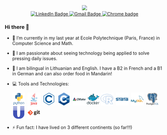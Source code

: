 <div id="header" align="center">
  <img src="https://media.giphy.com/media/v1.Y2lkPTc5MGI3NjExb2NiMTFqdXBneWJjaHB1dWNpd2R1b2N6bXF4dDAwcjZhaHhxcGxrNyZlcD12MV9pbnRlcm5hbF9naWZfYnlfaWQmY3Q9Zw/ekjmhJUGHJm7FC4Juo/giphy-downsized.gif" width="500"/>
</div>
<div id="badges" align="center">
  <a href="https://www.linkedin.com/in/mpilka/">
    <img src="https://img.shields.io/badge/LinkedIn-blue?style=for-the-badge&logo=linkedin&logoColor=white" alt="LinkedIn Badge"/>
  </a>
  <a href="mailto:mija.pilkaite@gmail.com">
    <img src="https://img.shields.io/badge/Gmail-D14836?logo=gmail&logoColor=white&style=for-the-badge" alt="Gmail Badge"/>
  </a>
  <a href="https://red-smoke-04fa8d703.5.azurestaticapps.net/">
    <img src="https://img.shields.io/badge/Google_Chrome-%234285F4?style=for-the-badge&logo=googlechrome&logoColor=white" alt="Chrome badge"/>
  </a>
  
</div>

### Hi there 👋

- 🔭 I’m currently in my last year at Ecole Polytechnique (Paris, France) in Computer Science and Math. 
- 🌱 I am passionate about seeing technology being applied to solve pressing daily issues.
- 💬 I am bilingual in Lithuanian and English. I have a B2 in French and a B1 in German and can also order food in Mandarin!
- 💻 Tools and Technologies:

  <div>
  <img src="https://github.com/devicons/devicon/blob/master/icons/python/python-original-wordmark.svg" title="Python" alt="Python" width="40" height="40"/>&nbsp;
  <img src="https://github.com/devicons/devicon/blob/master/icons/java/java-original-wordmark.svg" title="Java" alt="Java" width="40" height="40"/>&nbsp;
  <img src="https://github.com/devicons/devicon/blob/master/icons/c/c-line.svg" title="C" alt="C" width="40" height="40"/>&nbsp;
  <img src="https://github.com/devicons/devicon/blob/master/icons/cplusplus/cplusplus-original.svg" title="C++" alt="C++" width="40" height="40"/>&nbsp;
  <img src="https://github.com/devicons/devicon/blob/master/icons/cmake/cmake-original-wordmark.svg" title="CMake" alt="CMake" width="40" height="40"/>
  <img src="https://github.com/devicons/devicon/blob/master/icons/docker/docker-original-wordmark.svg" title="Docker" alt="Docker" width="40" height="40"/>
  <img src="https://github.com/devicons/devicon/blob/master/icons/r/r-line.svg" title="R" alt="R" width="40" height="40"/>&nbsp;  
  <img src="https://github.com/devicons/devicon/blob/master/icons/stata/stata-original-wordmark.svg" title="Stata" alt="Stata" width="40" height="40"/>&nbsp;  
  <img src="https://github.com/devicons/devicon/blob/master/icons/mysql/mysql-original-wordmark.svg" title="MySQL"  alt="MySQL" width="40" height="40"/>&nbsp;
  <img src="https://github.com/devicons/devicon/blob/master/icons/postgresql/postgresql-original-wordmark.svg" title="postgres"  alt="postgres" width="40" height="40"/>&nbsp;
  <img src="https://github.com/devicons/devicon/blob/master/icons/unix/unix-original.svg" title="Unix"  alt="Unix" width="40" height="40"/>&nbsp;  
  <img src="https://github.com/devicons/devicon/blob/master/icons/git/git-original-wordmark.svg" title="Git" alt="Git" width="40" height="40"/>
</div>

- ⚡ Fun fact: I have lived on 3 different continents (so far!!!)
